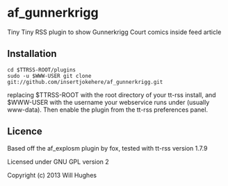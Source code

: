 af_gunnerkrigg
==============

Tiny Tiny RSS plugin to show Gunnerkrigg Court comics inside feed article

## Installation

	cd $TTRSS-ROOT/plugins
	sudo -u $WWW-USER git clone git://github.com/insertjokehere/af_gunnerkrigg.git

replacing $TTRSS-ROOT with the root directory of your tt-rss install, and $WWW-USER with the username your webservice runs under (usually www-data).
Then enable the plugin from the tt-rss preferences panel.

## Licence

Based off the af_explosm plugin by fox, tested with tt-rss version 1.7.9

Licensed under GNU GPL version 2

Copyright (c) 2013 Will Hughes